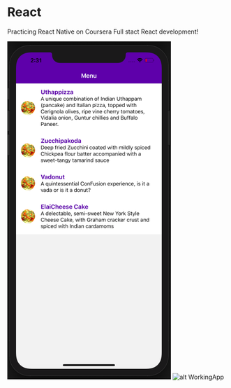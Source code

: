 # React
Practicing React Native on Coursera Full stact React development!

![alt first setup](/ReactNative.png)
![alt WorkingApp](/App.gif)
